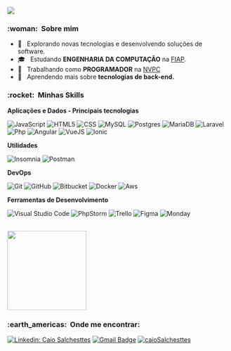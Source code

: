
![](https://komarev.com/ghpvc/?username=caioSalchesttes&color=006bed)

<h3> :woman: &nbsp;Sobre mim </h3>

- 🤔 &nbsp; Explorando novas tecnologias e desenvolvendo soluções de software.
- 🎓 &nbsp; Estudando **ENGENHARIA DA COMPUTAÇÃO** na <a href="https://www.fiap.com.br/">FIAP</a>.
- 💼 &nbsp; Trabalhando como **PROGRAMADOR** na [<a href="https://br.quality1.app/">NVPC</a>](http://www.nvpc.company/)
- 🌱 &nbsp; Aprendendo mais sobre **tecnologias de back-end.**

<h3> :rocket: &nbsp;Minhas Skills </h3>

**Aplicações e Dados - Principais tecnologias**

  ![JavaScript](https://img.shields.io/badge/-JavaScript-333333?style=flat&logo=javascript)
  ![HTML5](https://img.shields.io/badge/-HTML5-333333?style=flat&logo=HTML5)
  ![CSS](https://img.shields.io/badge/-CSS-333333?style=flat&logo=CSS3&logoColor=1572B6)
  ![MySQL](https://img.shields.io/badge/-MySQL-333333?style=flat&logo=mysql)
  ![Postgres](https://img.shields.io/badge/-Postgres-333333?style=flat&logo=postgresql)
  ![MariaDB](https://img.shields.io/badge/-MariaDB-333333?style=flat&logo=mariadb)
  ![Laravel](https://img.shields.io/badge/Laravel-333333?style=flat&logo=laravel)
  ![Php](https://img.shields.io/badge/php-333333?style=flat&logo=php)
  ![Angular](https://img.shields.io/badge/Angular-333333?style=flat&logo=angular)
  ![VueJS](https://img.shields.io/badge/Vue.js-333333?style=flat&logo=Vue.js)
  ![Ionic](https://img.shields.io/badge/ionic-333333?style=flat&logo=ionic)

**Utilidades**

  ![Insomnia](https://img.shields.io/badge/-Insomnia-333333?style=flat&logo=insomnia)
  ![Postman](https://img.shields.io/badge/-Postman-333333?style=flat&logo=postman)

**DevOps**

  ![Git](https://img.shields.io/badge/-Git-333333?style=flat&logo=git)
  ![GitHub](https://img.shields.io/badge/-GitHub-333333?style=flat&logo=github)
  ![Bitbucket](https://img.shields.io/badge/-Bitbucket-333333?style=flat&logo=bitbucket)
  ![Docker](https://img.shields.io/badge/-Docker-333333?style=flat&logo=docker)
  ![Aws](https://img.shields.io/badge/-AWS-333333?style=flat&logo=amazon-aws)

**Ferramentas de Desenvolvimento**

  ![Visual Studio Code](https://img.shields.io/badge/-Visual%20Studio%20Code-333333?style=flat&logo=visual-studio-code&logoColor=007ACC)
  ![PhpStorm](https://img.shields.io/badge/-jetbrains-333333?style=flat&logo=jetbrains&logoColor=2C2255)
  ![Trello](https://img.shields.io/badge/-Trello-333333?style=flat&logo=trello&logoColor=007ACC)
  ![Figma](https://img.shields.io/badge/-Figma-333333?style=flat&logo=figma&logoColor=007ACC)
  ![Monday](https://img.shields.io/badge/-Monday-333333?style=flat&logo=monday&logoColor=007ACC)

<br/>

<a href="https://github.com/caioSalchesttes">
  <img height="180em" src="https://github-readme-stats.vercel.app/api?username=caioSalchesttes&theme=dracula&show_icons=true" />
</a>

<br/>

<h3> :earth_americas: &nbsp;Onde me encontrar: </h3> 

[![Linkedin: Caio Salchesttes](https://img.shields.io/badge/-CaioSalchesttes-blue?style=flat-square&logo=Linkedin&logoColor=white&link=https://br.linkedin.com/in/caio-salchesttes-616538148)](https://br.linkedin.com/in/caio-salchesttes-616538148)
[![Gmail Badge](https://img.shields.io/badge/-caiosalchesttes@hotmail.com-006bed?style=flat-square&logo=Gmail&logoColor=white&link=mailto:caiosalchesttes@hotmail.com)](mailto:caiosalchesttes@hotmail.com)
[![caioSalchesttes]( https://img.shields.io/github/followers/caioSalchesttes?label=follow&style=social)](https://github.com/caioSalchesttes)
